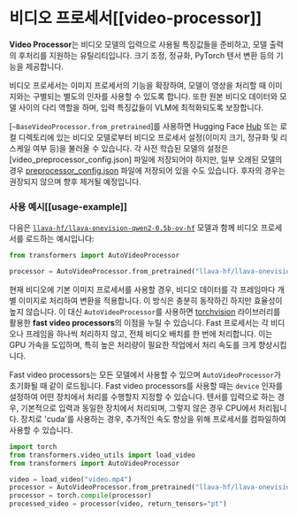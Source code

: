 <!--Copyright 2025 The HuggingFace Team. All rights reserved.

Licensed under the Apache License, Version 2.0 (the "License"); you may not use this file except in compliance with
the License. You may obtain a copy of the License at

http://www.apache.org/licenses/LICENSE-2.0

Unless required by applicable law or agreed to in writing, software distributed under the License is distributed on
an "AS IS" BASIS, WITHOUT WARRANTIES OR CONDITIONS OF ANY KIND, either express or implied. See the License for the
specific language governing permissions and limitations under the License.

⚠️ Note that this file is in Markdown but contain specific syntax for our doc-builder (similar to MDX) that may not be
rendered properly in your Markdown viewer.

-->

# 비디오 프로세서[[video-processor]]

**Video Processor**는 비디오 모델의 입력으로 사용될 특징값들을 준비하고, 모델 출력의 후처리를 지원하는 유틸리티입니다. 크기 조정, 정규화, PyTorch 텐서 변환 등의 기능을 제공합니다.

비디오 프로세서는 이미지 프로세서의 기능을 확장하여, 모델이 영상을 처리할 때 이미지와는 구별되는 별도의 인자를 사용할 수 있도록 합니다. 또한 원본 비디오 데이터와 모델 사이의 다리 역할을 하며, 입력 특징값들이 VLM에 최적화되도록 보장합니다. 

[`~BaseVideoProcessor.from_pretrained`]를 사용하면 Hugging Face [Hub](https://hf.co) 또는 로컬 디렉토리에 있는 비디오 모델로부터 비디오 프로세서 설정(이미지 크기, 정규화 및 리스케일 여부 등)을 불러올 수 있습니다. 각 사전 학습된 모델의 설정은 [video_preprocessor_config.json] 파일에 저장되어야 하지만, 일부 오래된 모델의 경우 [preprocessor_config.json](https://huggingface.co/llava-hf/llava-onevision-qwen2-0.5b-ov-hf/blob/main/preprocessor_config.json) 파일에 저장되어 있을 수도 있습니다. 후자의 경우는 권장되지 않으며 향후 제거될 예정입니다.

### 사용 예시[[usage-example]]

다음은 [`llava-hf/llava-onevision-qwen2-0.5b-ov-hf`](https://huggingface.co/llava-hf/llava-onevision-qwen2-0.5b-ov-hf) 모델과 함께 비디오 프로세서를 로드하는 예시입니다:

```python
from transformers import AutoVideoProcessor

processor = AutoVideoProcessor.from_pretrained("llava-hf/llava-onevision-qwen2-0.5b-ov-hf")
```

현재 비디오에 기본 이미지 프로세서를 사용할 경우, 비디오 데이터를 각 프레임마다 개별 이미지로 처리하여 변환을 적용합니다. 이 방식은 충분히 동작하긴 하지만 효율성이 높지 않습니다. 이 대신 `AutoVideoProcessor`를 사용하면 [torchvision](https://pytorch.org/vision/stable/index.html) 라이브러리를 활용한 **fast video processors**의 이점을 누릴 수 있습니다. Fast 프로세서는 각 비디오나 프레임을 하나씩 처리하지 않고, 전체 비디오 배치를 한 번에 처리합니다. 이는 GPU 가속을 도입하며, 특히 높은 처리량이 필요한 작업에서 처리 속도를 크게 향상시킵니다.

Fast video processors는 모든 모델에서 사용할 수 있으며 `AutoVideoProcessor`가 초기화될 때 같이 로드됩니다. Fast video processors를 사용할 때는 `device` 인자를 설정하여 어떤 장치에서 처리를 수행할지 지정할 수 있습니다. 텐서를 입력으로 하는 경우, 기본적으로 입력과 동일한 장치에서 처리되며, 그렇지 않은 경우 CPU에서 처리됩니다. 장치로 'cuda'를 사용하는 경우, 추가적인 속도 향상을 위해 프로세서를 컴파일하여 사용할 수 있습니다.

```python
import torch
from transformers.video_utils import load_video
from transformers import AutoVideoProcessor

video = load_video("video.mp4")
processor = AutoVideoProcessor.from_pretrained("llava-hf/llava-onevision-qwen2-0.5b-ov-hf", device="cuda")
processor = torch.compile(processor)
processed_video = processor(video, return_tensors="pt")
```
